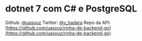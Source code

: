 # dotnet 7 com C# e PostgreSQL

Github: [@uasouz](https://github.com/uasouz)
Twitter: [@v_hadara](https://twitter.com/v_hadara)
Repo da API: [https://github.com/uasouz/rinha-de-backend-go](https://github.com/uasouz/rinha-de-backend-go)
